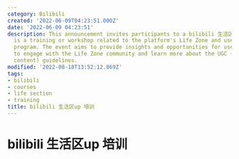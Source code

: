 ```yaml
---
category: Bilibili
created: '2022-06-09T04:23:51.000Z'
date: '2022-06-09 04:23:51'
description: This announcement invites participants to a bilibili 生活区up 培训, which
  is a training or workshop related to the platform's Life Zone and user participation
  program. The event aims to provide insights and opportunities for users who want
  to engage with the Life Zone community and learn more about the UGC (user-generated
  content) guidelines.
modified: '2022-08-18T13:52:12.869Z'
tags:
- bilibili
- courses
- life section
- training
title: bilibili 生活区up 培训
---
```


# bilibili 生活区up 培训


